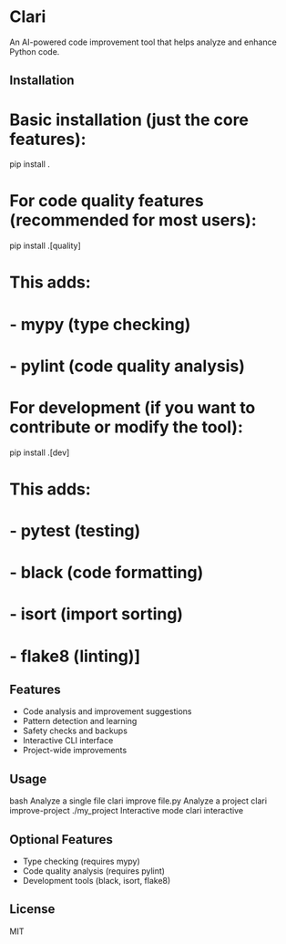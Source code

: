 # Clari

An AI-powered code improvement tool that helps analyze and enhance Python code.

## Installation

# Basic installation (just the core features):
pip install .

# For code quality features (recommended for most users):
pip install .[quality]
# This adds:
# - mypy (type checking)
# - pylint (code quality analysis)

# For development (if you want to contribute or modify the tool):
pip install .[dev]
# This adds:
# - pytest (testing)
# - black (code formatting)
# - isort (import sorting)
# - flake8 (linting)]

## Features

- Code analysis and improvement suggestions
- Pattern detection and learning
- Safety checks and backups
- Interactive CLI interface
- Project-wide improvements

## Usage

bash
Analyze a single file
clari improve file.py
Analyze a project
clari improve-project ./my_project
Interactive mode
clari interactive


## Optional Features

- Type checking (requires mypy)
- Code quality analysis (requires pylint)
- Development tools (black, isort, flake8)

## License

MIT